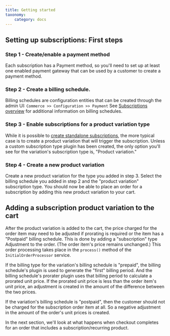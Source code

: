 ```yaml
---
title: Getting started
taxonomy:
    category: docs
---
```


## Setting up subscriptions: First steps
### Step 1 - Create/enable a payment method
Each subscription has a Payment method, so you'll need to set up at least one enabled payment gateway that can be used by a customer to create a payment method.

### Step 2 - Create a billing schedule.
Billing schedules are configuration entities that can be created through the admin UI: `Commerce >> Configuration >> Payment`
See [Subscriptions overview](../01.subscriptions-overview/docs.md) for additional information on billing schedules.

### Step 3 - Enable subscriptions for a product variation type
While it is possible to [create standalone subscriptions](../05.create-standalone-subscriptions/docs.md), the more typical case is to create a product variation that will trigger the subscription. Unless a custom subscription type plugin has been created, the only option you'll see for the variation's subscription type is, "Product variation."

### Step 4 - Create a new product variation
Create a new product variation for the type you added in step 3. Select the billing schedule you added in step 2 and the "product variation" subscription type. You should now be able to place an order for a subscription by adding this new product variation to your cart.


## Adding a subscription product variation to the cart
After the product variation is added to the cart, the price charged for the order item may need to be adjusted if prorating is required or the item has a "Postpaid" billing schedule. This is done by adding a "subscription" type Adjustment to the order. (The order item's price remains unchanged.) This order processing takes place in the `process()` method of the `InitialOrderProcessor` service.

If the billing type for the variation's billing schedule is "prepaid", the billing schedule's plugin is used to generate the "first" billing period. And the billing schedule's prorater plugin uses that billing period to calculate a prorated unit price. If the prorated unit price is less than the order item's unit price, an adjustment is created in the amount of the difference between the two prices.

If the variation's billing schedule is "postpaid", then the customer should not be charged for the subscription order item at all. So a negative adjustment in the amount of the order's unit prices is created.


In the next section, we'll look at what happens when checkout completes for an order that includes a subscription/recurring product.
